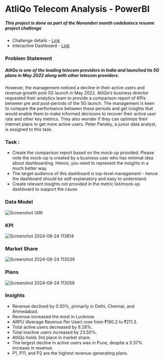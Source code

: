 # AtliQo Telecom Analysis - PowerBI
##### This project is done as part of the November month codebaiscs resume project challenge
- Challenge details - [Link](https://codebasics.io/challenge/codebasics-resume-project-challenge)
- Interactive Dashboard - [Link](https://app.powerbi.com/view?r=eyJrIjoiNzIxY2Y4NWEtZjk5Mi00NWIyLWFiZjQtZmRlZTBhOTI2N2I3IiwidCI6IjZmZTcyMzY3LTU1NTAtNDUxYy1iYzA3LWY2OGY1NGE5NmUwMSJ9)
### Problem Statement
##### AtliQo is one of the leading telecom providers in India and launched its 5G plans in May 2022 along with other telecom providers.

However, the management noticed a decline in their active users and revenue growth post 5G launch in May 2022. AtliQo’s business director requested their analytics team to provide a comparison report of KPIs between pre and post-periods of the 5G launch. The management is keen to compare the performance between these periods and get insights that would enable them to make informed decisions to recover their active user rate and other key metrics. They also wonder if they can optimize their internet plans to get more active users.  Peter Pandey, a junior data analyst, is assigned to this task.
### Task :
- Create the comparison report based on the mock-up provided. Please note the mock-up is created by a business user who has minimal idea about dashboarding. Hence, you need to represent the insights in a much better way.
- The target audience of this dashboard is top-level management - hence the dashboard should be self-explanatory and easy to understand.
- Create relevant insights not provided in the metric list/mock-up dashboard to support the cause.
### Data Model

![Screenshot (49)](https://github.com/BhandariRitik/AtliQ_Telecom_Analysis_Power_BI/assets/175146421/cf1cf3f0-1221-42f1-a610-6390bf36a44d)

### KPI


![Screenshot 2024-08-24 113814](https://github.com/user-attachments/assets/c8c9c817-65ac-4b49-968a-c054c22110d2)



### Market Share


![Screenshot 2024-08-24 113039](https://github.com/user-attachments/assets/9f07f6b8-00a9-4fcd-a381-313f85b655f9)



### Plans
![Screenshot 2024-08-24 113059](https://github.com/user-attachments/assets/ef01f302-46c7-4776-99bc-f40bda78d2eb)


### Insights
- Revenue declined by 0.50%, primarily in Delhi, Chennai, and Ahmedabad.
- Revenue increased the most in Lucknow.
- ARPU (Average Revenue Per User) rose from ₹190.2 to ₹211.3.
- Total active users decreased by 8.28%.
- Total inactive users increased by 23.50%.
- AtliQo holds 3rd place in market share.
- The largest decline in active users was in Pune, despite a 0.37% increase in revenue.
- P1, P11, and P2 are the highest revenue-generating plans.



